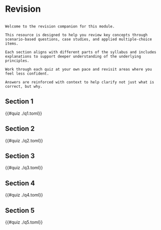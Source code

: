 # Revision

~~~admonish info

Welcome to the revision companion for this module. 

This resource is designed to help you review key concepts through scenario-based questions, case studies, and applied multiple-choice items. 

Each section aligns with different parts of the syllabus and includes explanations to support deeper understanding of the underlying principles. 

Work through each quiz at your own pace and revisit areas where you feel less confident. 

Answers are reinforced with context to help clarify not just what is correct, but why.

~~~

## Section 1

{{#quiz ./q1.toml}}

## Section 2

{{#quiz ./q2.toml}}

## Section 3

{{#quiz ./q3.toml}}

## Section 4

{{#quiz ./q4.toml}}

## Section 5

{{#quiz ./q5.toml}}
